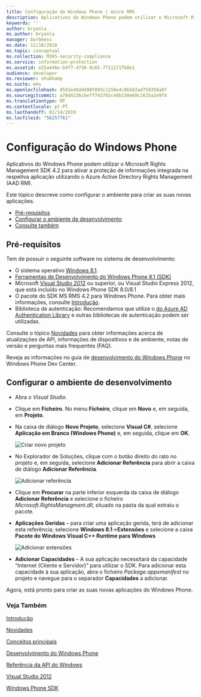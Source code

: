 ```yaml
---
title: Configuração do Windows Phone | Azure RMS
description: Aplicativos do Windows Phone podem utilizar o Microsoft Rights Management SDK 4.2 para ativar a proteção de informações integrada na respetiva aplicação.
keywords: ''
author: bryanla
ms.author: bryanla
manager: barbkess
ms.date: 12/10/2018
ms.topic: conceptual
ms.collection: M365-security-compliance
ms.service: information-protection
ms.assetid: e25a446e-b977-4736-9c65-7711171fb0e1
audience: developer
ms.reviewer: shubhamp
ms.suite: ems
ms.openlocfilehash: 8591e48a9d90f893c1158e4c8b582ad759356a8f
ms.sourcegitcommit: a78d4236cbeff743703c44b150e69c1625a2e9f4
ms.translationtype: MT
ms.contentlocale: pt-PT
ms.lasthandoff: 02/14/2019
ms.locfileid: "56257761"
---
```

# <a name="windows-phone-setup"></a>Configuração do Windows Phone


Aplicativos do Windows Phone podem utilizar o Microsoft Rights Management SDK 4.2 para ativar a proteção de informações integrada na respetiva aplicação utilizando o Azure Active Directory Rights Management (AAD RM).

Este tópico descreve como configurar o ambiente para criar as suas novas aplicações.

-   [Pré-requisitos](#prerequisites)
-   [Configurar o ambiente de desenvolvimento](#configuring-your-development-environment)
-   [Consulte também](#see-also)

## <a name="prerequisites"></a>Pré-requisitos


Tem de possuir o seguinte software no sistema de desenvolvimento:

-   O sistema operativo [Windows 8.1](https://windows.microsoft.com/windows-8/meet).
-   [Ferramentas de Desenvolvimento do Windows Phone 8.1 (SDK)](https://developer.microsoft.com/windows/downloads/sdk-archive)
-   Microsoft [Visual Studio 2012](https://visualstudio.microsoft.com/vs/older-downloads/) ou superior, ou Visual Studio Express 2012, que está incluído no Windows Phone SDK 8.0/8.1
-   O pacote do SDK MS RMS 4.2 para Windows Phone. Para obter mais informações, consulte [Introdução](get-started.md).
-   Biblioteca de autenticação: Recomendamos que utilize o [do Azure AD Authentication Library](https://msdn.microsoft.com/library/jj573266.aspx) e outras bibliotecas de autenticação podem ser utilizadas.

Consulte o tópico [Novidades](release-notes.md) para obter informações acerca de atualizações de API, informações de dispositivos e de ambiente, notas de versão e perguntas mais frequentes (FAQ).

Reveja as informações no guia de [desenvolvimento do Windows Phone](https://msdn.microsoft.com/library/windowsphone/develop/ff402535.aspx) no Windows Phone Dev Center.

## <a name="configuring-your-development-environment"></a>Configurar o ambiente de desenvolvimento


-   Abra o *Visual Studio*.
-   Clique em **Ficheiro**. No menu **Ficheiro**, clique em **Novo** e, em seguida, em **Projeto**.
-   Na caixa de diálogo **Novo Projeto**, selecione **Visual C\#**, selecione **Aplicação em Branco (Windows Phone)** e, em seguida, clique em **OK**.

    ![Criar novo projeto](../media/wpsetup-newproj.png)

-   No Explorador de Soluções, clique com o botão direito do rato no projeto e, em seguida, selecione **Adicionar Referência** para abrir a caixa de diálogo **Adicionar Referência**.

    ![Adicionar referência](../media/wpsetup-addref.png)

-   Clique em **Procurar** na parte inferior esquerda da caixa de diálogo **Adicionar Referência** e selecione o ficheiro *Microsoft.RightsManagment.dll*, situado na pasta da qual extraiu o pacote.
-   **Aplicações Geridas** – para criar uma aplicação gerida, terá de adicionar esta referência; selecione **Windows 8.1**-&gt;**Extensões** e selecione a caixa **Pacote do Windows Visual C++ Runtime para Windows**

    ![Adicionar extensões](../media/wpsetup-refmngr.png)

-   **Adicionar Capacidades** – A sua aplicação necessitará da capacidade “Internet (Cliente e Servidor)” para utilizar o SDK. Para adicionar esta capacidade à sua aplicação, abra o ficheiro *Package.appxmanifest* no projeto e navegue para o separador **Capacidades** a adicionar.

Agora, está pronto para criar as suas novas aplicações do Windows Phone.

### <a name="see-also"></a>Veja Também

[Introdução](get-started.md)

[Novidades](release-notes.md)

[Conceitos principais](core-concepts.md)

[Desenvolvimento do Windows Phone](https://msdn.microsoft.com/library/windowsphone/develop/ff402535.aspx)

[Referência da API do Windows](https://msdn.microsoft.com/library/dn891914.aspx)

[Visual Studio 2012](https://visualstudio.microsoft.com/vs/older-downloads/)

[Windows Phone SDK](https://developer.microsoft.com/windows/downloads/sdk-archive)
